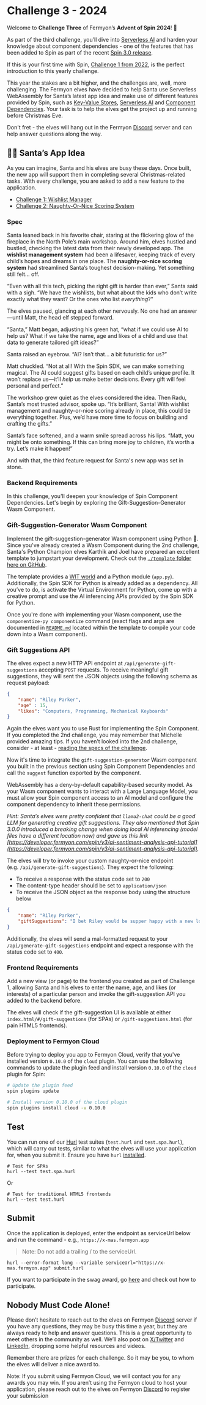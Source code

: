 # Challenge 3 - 2024

Welcome to **Challenge Three** of Fermyon’s **Advent of Spin 2024**! 🥳

As part of the third challenge,  you’ll dive into [Serverless AI](https://developer.fermyon.com/spin/v3/serverless-ai-hello-world.md) and harden your knowledge about component dependencies - one of the features that has been added to Spin as part of the recent [Spin 3.0 release](https://www.fermyon.com/blog/introducing-spin-v3).

If this is your first time with Spin, [Challenge 1 from 2022](../../2022/CHALLENGE-1/README.md), is the perfect introduction to this yearly challenge.

This year the stakes are a bit higher, and the challenges are, well, more challenging. The Fermyon elves have decided to help Santa use Serverless WebAssembly for Santa’s latest app idea and make use of different features provided by Spin, such as [Key-Value Stores](https://developer.fermyon.com/spin/v3/kv-store-api-guide), [Serverless AI](https://developer.fermyon.com/spin/v3/serverless-ai-api-guide) and [Component Dependencies](https://developer.fermyon.com/spin/v3/writing-apps#using-component-dependencies). Your task is to help the elves get the project up and running before Christmas Eve. 

Don't fret - the elves will hang out in the Fermyon [Discord](https://discord.gg/AAFNfS7NGf) server and can help answer questions along the way.

## 🎅🏽 Santa’s App Idea

As you can imagine, Santa and his elves are busy these days. Once built, the new app will support them in completing several Christmas-related tasks. With every challenge, you are asked to add a new feature to the application.

- [Challenge 1: Wishlist Manager](https://github.com/fermyon/advent-of-spin/tree/main/2024/Challenge-1)
- [Challenge 2: Naughty-Or-Nice Scoring System](https://github.com/fermyon/advent-of-spin/tree/main/2024/Challenge-2)

### Spec

Santa leaned back in his favorite chair, staring at the flickering glow of the fireplace in the North Pole’s main workshop. Around him, elves hustled and bustled, checking the latest data from their newly developed app. The **wishlist management system** had been a lifesaver, keeping track of every child’s hopes and dreams in one place. The **naughty-or-nice scoring system** had streamlined Santa’s toughest decision-making. Yet something still felt... off.

“Even with all this tech, picking the right gift is harder than ever,” Santa said with a sigh. “We have the wishlists, but what about the kids who don’t write exactly what they want? Or the ones who list *everything*?”

The elves paused, glancing at each other nervously. No one had an answer—until Matt, the head elf stepped forward.

“Santa,” Matt began, adjusting his green hat, “what if we could use AI to help us? What if we take the name, age and likes of a child and use that data to generate tailored gift ideas?”

Santa raised an eyebrow. “AI? Isn’t that... a bit futuristic for us?”

Matt chuckled. “Not at all! With the Spin SDK, we can make something magical. The AI could suggest gifts based on each child’s unique profile. It won’t replace us—it’ll *help* us make better decisions. Every gift will feel personal and perfect.”

The workshop grew quiet as the elves considered the idea. Then Radu, Santa’s most trusted advisor, spoke up. “It’s brilliant, Santa! With wishlist management and naughty-or-nice scoring already in place, this could tie everything together. Plus, we’d have more time to focus on building and crafting the gifts.”

Santa’s face softened, and a warm smile spread across his lips. “Matt, you might be onto something. If this can bring more joy to children, it’s worth a try. Let’s make it happen!”

And with that, the third feature request for Santa's new app was set in stone.

### Backend Requirements

In this challenge, you'll deepen your knowledge of Spin Component Dependencies. Let's begin by exploring the Gift-Suggestion-Generator Wasm Component.

### Gift-Suggestion-Generator Wasm Component

Implement the gift-suggestion-generator Wasm component using Python 🐍. Since you've already created a Wasm Component during the 2nd challenge, Santa's Python Champion elves Karthik and Joel have prepared an excellent template to jumpstart your development. Check out the [`./template` folder here on GitHub](./template/gift-suggestion-component/).

The template provides a [WIT world](./template/gift-suggestion-component/wit/world.wit) and a Python module (`app.py`). Additionally, the Spin SDK for Python is already added as a dependency. All you’ve to do, is activate the Virtual Environment for Python, come up with a creative prompt and use the AI inferencing APIs provided by the Spin SDK for Python.

Once you're done with implementing your Wasm component, use the `componentize-py componentize` command (exact flags and args are documented in [`README.md`](./template/gift-suggestion-component/README.md) located within the template to compile your code down into a Wasm component). 

### Gift Suggestions API

The elves expect a new HTTP API endpoint at `/api/generate-gift-suggestions` accepting `POST` requests. To receive meaningful gift suggestions, they will sent the JSON objects using the following schema as request payload:

```json
{
    "name": "Riley Parker",
    "age" : 15,
    "likes": "Computers, Programming, Mechanical Keyboards" 
}
```

Again the elves want you to use Rust for implementing the Spin Component. If you completed the 2nd challenge, you may remember that Michelle provided amazing tips. If you haven’t looked into the 2nd challenge, consider - at least - [reading the specs of the challenge](https://github.com/fermyon/advent-of-spin/tree/main/2024/Challenge-2#spec).

Now it's time to integrate the `gift-suggestion-generator` Wasm component you built in the previous section using Spin Component Dependencies and call the `suggest` function exported by the component.

WebAssembly has a deny-by-default capability-based security model. As your Wasm component wants to interact with a Large Language Model, you must allow your Spin component access to an AI model and configure the component dependency to inherit these permissions. 

*Hint: Santa’s elves were pretty confident that `llama2-chat`  could be a good LLM for generating creative gift suggestions. They also mentioned that Spin 3.0.0 introduced a breaking change when doing local AI inferencing (model files have a different location now) and gave us this link [https://developer.fermyon.com/spin/v3/ai-sentiment-analysis-api-tutorial](https://developer.fermyon.com/spin/v3/ai-sentiment-analysis-api-tutorial).*

The elves will try to invoke your custom naughty-or-nice endpoint (e.g. `/api/generate-gift-suggestions`). They expect the following:

- To receive a response with the status code set to `200`
- The content-type header should be set to `application/json`
- To receive the JSON object as the response body using the structure below

```json
{    
    "name": "Riley Parker",
    "giftSuggestions": "I bet Riley would be supper happy with a new low profile mechanical keyboard or a couple of new books about software engineering"
}
```

Additionally, the elves will send a mal-formatted request to your `/api/generate-gift-suggestions` endpoint and expect a response with the status code set to `400`.

### Frontend Requirements

Add a new view (or page) to the frontend you created as part of Challenge 1, allowing Santa and his elves to enter the name, age, and likes (or interests) of a particular person and invoke the gift-suggestion API you added to the backend before.

The elves will check if the gift-suggestion UI is available at either `index.html/#/gift-suggestions` (for SPAs) or `/gift-suggestions.html` (for pain HTML5 frontends).

### Deployment to Fermyon Cloud

Before trying to deploy you app to Fermyon Cloud, verify that you've installed version `0.10.0` of the `cloud` plugin. You can use the following commands to update the plugin feed and install version `0.10.0` of the `cloud` plugin for Spin:

```bash
# Update the plugin feed
spin plugins update

# Install version 0.10.0 of the cloud plugin
spin plugins install cloud -v 0.10.0
```

## Test

You can run one of our [Hurl](https://hurl.dev) test suites (`test.hurl` and `test.spa.hurl`), which will carry out tests, similar to what the elves will use your application for, when you submit it. Ensure you have `hurl` [installed](https://hurl.dev/docs/installation.html).

```shell
# Test for SPAs
hurl --test test.spa.hurl
```

Or

```shell
# Test for traditional HTML5 frontends
hurl --test test.hurl
```

## Submit

Once the application is deployed, enter the endpoint as serviceUrl below and run the command - e.g., `https://x-mas.fermyon.app`

> Note: Do not add a trailing / to the serviceUrl.
> 

```
hurl --error-format long --variable serviceUrl="https://x-mas.fermyon.app" submit.hurl
```

If you want to participate in the swag award, go [here](../../README.md#Prizes) and check out how to participate.

## Nobody Must Code Alone!

Please don’t hesitate to reach out to the elves on Fermyon [Discord](https://discord.gg/AAFNfS7NGf) server if you have any questions, they may be busy this time a year, but they are always ready to help and answer questions. This is a great opportunity to meet others in the community as well. We’ll also post on [X/Twitter](https://twitter.com/fermyontech) and [LinkedIn](https://www.linkedin.com/company/fermyon), dropping some helpful resources and videos.

Remember there are prizes for each challenge. So it may be you, to whom the elves will deliver a nice award to.

Note: If you submit using Fermyon Cloud, we will contact you for any awards you may win. If you aren’t using the Fermyon cloud to host your application, please reach out to the elves on Fermyon [Discord](https://discord.gg/AAFNfS7NGf) to register your submission